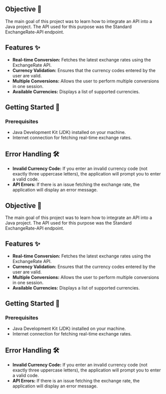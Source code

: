 ## Objective 🎯

The main goal of this project was to learn how to integrate an API into a Java project. The API used for this purpose was the Standard ExchangeRate-API endpoint.

## Features ✨

- **Real-time Conversion:** Fetches the latest exchange rates using the ExchangeRate API.
- **Currency Validation:** Ensures that the currency codes entered by the user are valid.
- **Multiple Conversions:** Allows the user to perform multiple conversions in one session.
- **Available Currencies:** Displays a list of supported currencies.

## Getting Started 🚀

### Prerequisites

- Java Development Kit (JDK) installed on your machine.
- Internet connection for fetching real-time exchange rates.

## Error Handling 🛠️

- **Invalid Currency Code:** If you enter an invalid currency code (not exactly three uppercase letters), the application will prompt you to enter a valid code.
- **API Errors:** If there is an issue fetching the exchange rate, the application will display an error message.
## Objective 🎯

The main goal of this project was to learn how to integrate an API into a Java project. The API used for this purpose was the Standard ExchangeRate-API endpoint.

## Features ✨

- **Real-time Conversion:** Fetches the latest exchange rates using the ExchangeRate API.
- **Currency Validation:** Ensures that the currency codes entered by the user are valid.
- **Multiple Conversions:** Allows the user to perform multiple conversions in one session.
- **Available Currencies:** Displays a list of supported currencies.

## Getting Started 🚀

### Prerequisites

- Java Development Kit (JDK) installed on your machine.
- Internet connection for fetching real-time exchange rates.

## Error Handling 🛠️

- **Invalid Currency Code:** If you enter an invalid currency code (not exactly three uppercase letters), the application will prompt you to enter a valid code.
- **API Errors:** If there is an issue fetching the exchange rate, the application will display an error message.
